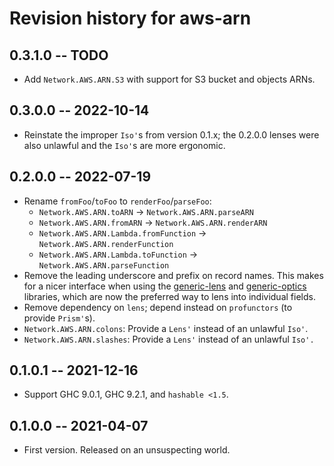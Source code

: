 # Revision history for aws-arn

## 0.3.1.0 -- TODO

* Add `Network.AWS.ARN.S3` with support for S3 bucket and objects ARNs.

## 0.3.0.0 -- 2022-10-14

* Reinstate the improper `Iso'`s from version 0.1.x; the 0.2.0.0
  lenses were also unlawful and the `Iso'`s are more ergonomic.

## 0.2.0.0 -- 2022-07-19

* Rename `fromFoo`/`toFoo` to `renderFoo`/`parseFoo`:
  - `Network.AWS.ARN.toARN` -> `Network.AWS.ARN.parseARN`
  - `Network.AWS.ARN.fromARN` -> `Network.AWS.ARN.renderARN`
  - `Network.AWS.ARN.Lambda.fromFunction` -> `Network.AWS.ARN.renderFunction`
  - `Network.AWS.ARN.Lambda.toFunction` -> `Network.AWS.ARN.parseFunction`
* Remove the leading underscore and prefix on record names. This makes
  for a nicer interface when using the
  [generic-lens](https://hackage.haskell.org/package/generic-lens) and
  [generic-optics](https://hackage.haskell.org/package/generic-optics)
  libraries, which are now the preferred way to lens into individual
  fields.
* Remove dependency on `lens`; depend instead on `profunctors` (to
  provide `Prism'`s).
* `Network.AWS.ARN.colons`: Provide a `Lens'` instead of an unlawful `Iso'`.
* `Network.AWS.ARN.slashes`: Provide a `Lens'` instead of an unlawful `Iso'.`

## 0.1.0.1 -- 2021-12-16

* Support GHC 9.0.1, GHC 9.2.1, and `hashable <1.5`.

## 0.1.0.0 -- 2021-04-07

* First version. Released on an unsuspecting world.
